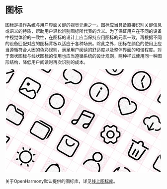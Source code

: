 # 图标

图标是操作系统与用户界面关键的视觉元素之一。图标应当具备直接识别关键信息或语义的特质，帮助用户轻松辨别图标所代表的含义。为了保证用户在不同的设备中视觉体验的一致性，在图标的设计上应当保持应用图标的元素一致，再根据不同的设备匹配对应的图标背板以适应于各种场景。除此之外，图标在颜色的使用上应当遵循符合人因的色彩规则，满足用户阅读的舒适度以及整体界面的和谐程度。对于面状图标与线状图标的使用也应当遵循系统的设计规则，两种样式使用同一种图形结构，降低用户阅读时再次识别的成本。


![zh-cn_image_0000001517612980](figures/zh-cn_image_0000001517612980.jpg)


关于OpenHarmony默认提供的图标库，详见[线上图标库](https://developer.harmonyos.com/cn/design/harmonyos-icon/)。
